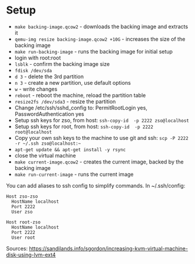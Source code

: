 # Setup


- `make backing-image.qcow2` - downloads the backing image and extracts it
- `qemu-img resize backing-image.qcow2 +10G` - increases the size of the backing image
- `make run-backing-image` - runs the backing image for initial setup
- login with root:root
- `lsblk` - confirm the backing image size
- `fdisk /dev/sda`
- `d 3` - delete the 3rd partition
- `n 3` - create a new partition, use default options
- `w` - write changes
- `reboot` - reboot the machine, reload the partition table
- `resize2fs /dev/sda3` - resize the partition
- Change /etc/ssh/sshd_config to: PermitRootLogin yes, PasswordAuthentication yes
- Setup ssh keys for zso, from host: `ssh-copy-id  -p 2222 zso@localhost`
- Setup ssh keys for root, from host: `ssh-copy-id  -p 2222 root@localhost`
- Copy your own ssh keys to the machine to use git and ssh: `scp -P 2222 -r ~/.ssh zso@localhost:~`
- `apt-get update && apt-get install -y rsync`
- close the virtual machine
- `make current-image.qcow2` - creates the current image, backed by the backing image
- `make run-current-image` - runs the current image

You can add aliases to ssh config to simplify commands. In ~/.ssh/config:
```
Host zso-zso
  HostName localhost
  Port 2222
  User zso

Host root-zso
  HostName localhost
  Port 2222
  User root
```

Sources:
https://sandilands.info/sgordon/increasing-kvm-virtual-machine-disk-using-lvm-ext4
